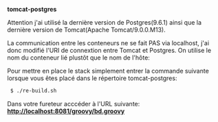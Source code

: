 **tomcat-postgres**

Attention j'ai utilisé la dernière version de Postgres(9.6.1) ainsi que la dernière version de Tomcat(Apache Tomcat/9.0.0.M13).

La communication entre les conteneurs ne se fait PAS via localhost, j'ai donc modifié l'URI de connextion entre Tomcat et Postgres. On utilise le nom du conteneur lié plustôt que le nom de l'hôte:

<Resource name="jdbc/postgres" auth="Container"
          type="javax.sql.DataSource" driverClassName="org.postgresql.Driver"
          url="jdbc:postgresql://srv-postgres:5432/louis"
          username="louis" password="" maxActive="20" maxIdle="10"
          maxWait="-1"/>

Pour mettre en place le stack simplement entrer la commande suivante lorsque vous êtes placé dans le répertoire tomcat-postgres:

```sh
 $ ./re-build.sh
```

Dans votre fureteur acccéder à l'URL suivante: **[http://localhost:8081/groovy/bd.groovy](http://localhost:8081/groovy/bd.groovy)**
